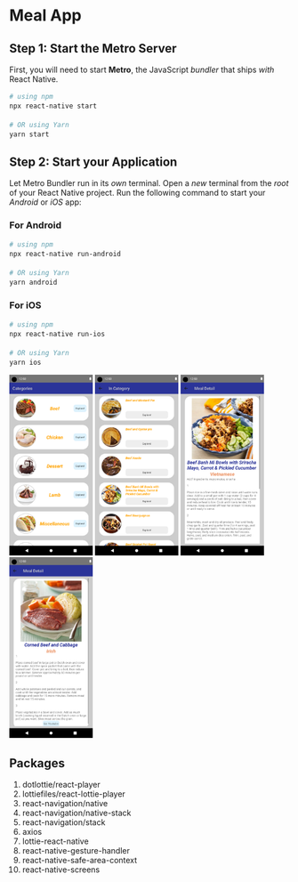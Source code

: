 

# Meal App

## Step 1: Start the Metro Server

First, you will need to start **Metro**, the JavaScript _bundler_ that ships _with_ React Native.

```bash
# using npm
npx react-native start

# OR using Yarn
yarn start
```

## Step 2: Start your Application

Let Metro Bundler run in its _own_ terminal. Open a _new_ terminal from the _root_ of your React Native project. Run the following command to start your _Android_ or _iOS_ app:

### For Android

```bash
# using npm
npx react-native run-android

# OR using Yarn
yarn android
```

### For iOS

```bash
# using npm
npx react-native run-ios

# OR using Yarn
yarn ios
```
<img src="../Assets/Screenshot_1703775662.png" alt="drawing" width="150"/>
<img src="../Assets/Screenshot_1703775666.png" alt="drawing" width="150"/>
<img src="../Assets/Screenshot_1703775669.png" alt="drawing" width="150"/>
<img src="../Assets/Screenshot_1703775684.png" alt="drawing" width="150"/>

## Packages

1. dotlottie/react-player
2. lottiefiles/react-lottie-player
3. react-navigation/native
4. react-navigation/native-stack
5. react-navigation/stack
6. axios
6. lottie-react-native
7. react-native-gesture-handler
17. react-native-safe-area-context
8. react-native-screens